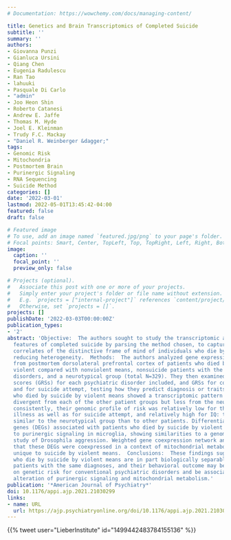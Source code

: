 ```yaml
---
# Documentation: https://wowchemy.com/docs/managing-content/

title: Genetics and Brain Transcriptomics of Completed Suicide
subtitle: ''
summary: ''
authors:
- Giovanna Punzi
- Gianluca Ursini
- Qiang Chen
- Eugenia Radulescu
- Ran Tao
- lahuuki
- Pasquale Di Carlo
- "admin"
- Joo Heon Shin
- Roberto Catanesi
- Andrew E. Jaffe
- Thomas M. Hyde
- Joel E. Kleinman
- Trudy F.C. Mackay
- "Daniel R. Weinberger &dagger;"
tags:
- Genomic Risk
- Mitochondria
- Postmortem Brain
- Purinergic Signaling
- RNA Sequencing
- Suicide Method
categories: []
date: '2022-03-01'
lastmod: 2022-05-01T13:45:42-04:00
featured: false
draft: false

# Featured image
# To use, add an image named `featured.jpg/png` to your page's folder.
# Focal points: Smart, Center, TopLeft, Top, TopRight, Left, Right, BottomLeft, Bottom, BottomRight.
image:
  caption: ''
  focal_point: ''
  preview_only: false

# Projects (optional).
#   Associate this post with one or more of your projects.
#   Simply enter your project's folder or file name without extension.
#   E.g. `projects = ["internal-project"]` references `content/project/deep-learning/index.md`.
#   Otherwise, set `projects = []`.
projects: []
publishDate: '2022-03-03T00:00:00Z'
publication_types:
- '2'
abstract: 'Objective:  The authors sought to study the transcriptomic and genomic
  features of completed suicide by parsing the method chosen, to capture molecular
  correlates of the distinctive frame of mind of individuals who die by suicide, while
  reducing heterogeneity.  Methods:  The authors analyzed gene expression (RNA sequencing)
  from postmortem dorsolateral prefrontal cortex of patients who died by suicide with
  violent compared with nonviolent means, nonsuicide patients with the same psychiatric
  disorders, and a neurotypical group (total N=329). They then examined genomic risk
  scores (GRSs) for each psychiatric disorder included, and GRSs for cognition (IQ)
  and for suicide attempt, testing how they predict diagnosis or traits (total N=888).  Results:  Patients
  who died by suicide by violent means showed a transcriptomic pattern remarkably
  divergent from each of the other patient groups but less from the neurotypical group;
  consistently, their genomic profile of risk was relatively low for their diagnosed
  illness as well as for suicide attempt, and relatively high for IQ: they were more
  similar to the neurotypical group than to other patients. Differentially expressed
  genes (DEGs) associated with patients who died by suicide by violent means pointed
  to purinergic signaling in microglia, showing similarities to a genome-wide association
  study of Drosophila aggression. Weighted gene coexpression network analysis revealed
  that these DEGs were coexpressed in a context of mitochondrial metabolic activation
  unique to suicide by violent means.  Conclusions:  These findings suggest that patients
  who die by suicide by violent means are in part biologically separable from other
  patients with the same diagnoses, and their behavioral outcome may be less dependent
  on genetic risk for conventional psychiatric disorders and be associated with an
  alteration of purinergic signaling and mitochondrial metabolism.'
publication: '*American Journal of Psychiatry*'
doi: 10.1176/appi.ajp.2021.21030299
links:
- name: URL
  url: https://ajp.psychiatryonline.org/doi/10.1176/appi.ajp.2021.21030299
---
```


{{% tweet user="LieberInstitute" id="1499442483784155136" %}}
